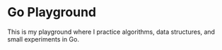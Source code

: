 # Go Playground

This is my playground where I practice algorithms, data structures, and small experiments in Go.
